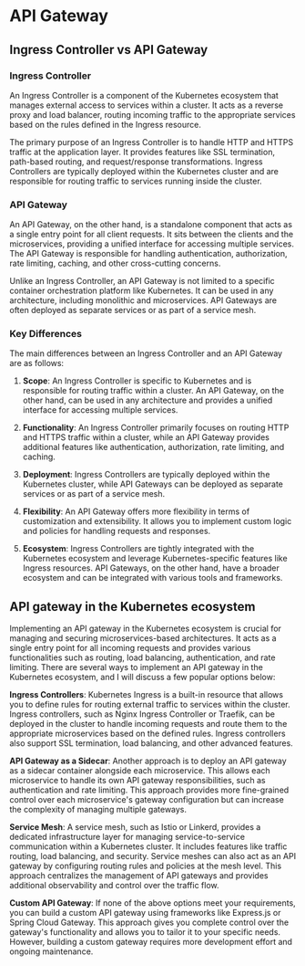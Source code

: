 # API Gateway

## Ingress Controller vs API Gateway

### Ingress Controller
An Ingress Controller is a component of the Kubernetes ecosystem that manages external access to services within a cluster. It acts as a reverse proxy and load balancer, routing incoming traffic to the appropriate services based on the rules defined in the Ingress resource.

The primary purpose of an Ingress Controller is to handle HTTP and HTTPS traffic at the application layer. It provides features like SSL termination, path-based routing, and request/response transformations. Ingress Controllers are typically deployed within the Kubernetes cluster and are responsible for routing traffic to services running inside the cluster.

### API Gateway
An API Gateway, on the other hand, is a standalone component that acts as a single entry point for all client requests. It sits between the clients and the microservices, providing a unified interface for accessing multiple services. The API Gateway is responsible for handling authentication, authorization, rate limiting, caching, and other cross-cutting concerns.

Unlike an Ingress Controller, an API Gateway is not limited to a specific container orchestration platform like Kubernetes. It can be used in any architecture, including monolithic and microservices. API Gateways are often deployed as separate services or as part of a service mesh.

### Key Differences
The main differences between an Ingress Controller and an API Gateway are as follows:

1. **Scope**: An Ingress Controller is specific to Kubernetes and is responsible for routing traffic within a cluster. An API Gateway, on the other hand, can be used in any architecture and provides a unified interface for accessing multiple services.

2. **Functionality**: An Ingress Controller primarily focuses on routing HTTP and HTTPS traffic within a cluster, while an API Gateway provides additional features like authentication, authorization, rate limiting, and caching.

3. **Deployment**: Ingress Controllers are typically deployed within the Kubernetes cluster, while API Gateways can be deployed as separate services or as part of a service mesh.

4. **Flexibility**: An API Gateway offers more flexibility in terms of customization and extensibility. It allows you to implement custom logic and policies for handling requests and responses.

5. **Ecosystem**: Ingress Controllers are tightly integrated with the Kubernetes ecosystem and leverage Kubernetes-specific features like Ingress resources. API Gateways, on the other hand, have a broader ecosystem and can be integrated with various tools and frameworks.

## API gateway in the Kubernetes ecosystem 

Implementing an API gateway in the Kubernetes ecosystem is crucial for managing and securing microservices-based architectures. It acts as a single entry point for all incoming requests and provides various functionalities such as routing, load balancing, authentication, and rate limiting. There are several ways to implement an API gateway in the Kubernetes ecosystem, and I will discuss a few popular options below:

**Ingress Controllers**: Kubernetes Ingress is a built-in resource that allows you to define rules for routing external traffic to services within the cluster. Ingress controllers, such as Nginx Ingress Controller or Traefik, can be deployed in the cluster to handle incoming requests and route them to the appropriate microservices based on the defined rules. Ingress controllers also support SSL termination, load balancing, and other advanced features.

**API Gateway as a Sidecar**: Another approach is to deploy an API gateway as a sidecar container alongside each microservice. This allows each microservice to handle its own API gateway responsibilities, such as authentication and rate limiting. This approach provides more fine-grained control over each microservice's gateway configuration but can increase the complexity of managing multiple gateways.

**Service Mesh**: A service mesh, such as Istio or Linkerd, provides a dedicated infrastructure layer for managing service-to-service communication within a Kubernetes cluster. It includes features like traffic routing, load balancing, and security. Service meshes can also act as an API gateway by configuring routing rules and policies at the mesh level. This approach centralizes the management of API gateways and provides additional observability and control over the traffic flow.

**Custom API Gateway**: If none of the above options meet your requirements, you can build a custom API gateway using frameworks like Express.js or Spring Cloud Gateway. This approach gives you complete control over the gateway's functionality and allows you to tailor it to your specific needs. However, building a custom gateway requires more development effort and ongoing maintenance.